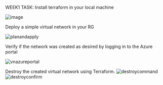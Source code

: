WEEK1 TASK:
Install terraform in your local machine

![image](https://github.com/GiuliBentancor/Terraform_task/assets/54630519/8a13dc26-7034-421c-8a43-ed1b35622514)


Deploy a simple virtual network in your RG

![planandapply](https://github.com/GiuliBentancor/Terraform_task/assets/54630519/597787a5-69d0-4f9e-9d21-207f5db210ca)


Verify if the network was created as desired by logging in to the Azure portal

![vnazureportal](https://github.com/GiuliBentancor/Terraform_task/assets/54630519/ee01b27e-c7e8-4e3b-b451-111097dff452)

Destroy the created virtual network using Terraform.
![destroycommand](https://github.com/GiuliBentancor/Terraform_task/assets/54630519/c71097cc-2116-4593-a1c5-56a9b3576d2a)
![destroyconfirm](https://github.com/GiuliBentancor/Terraform_task/assets/54630519/a9bd1e5d-39a7-4771-bd7e-18b2b135b2c9)
